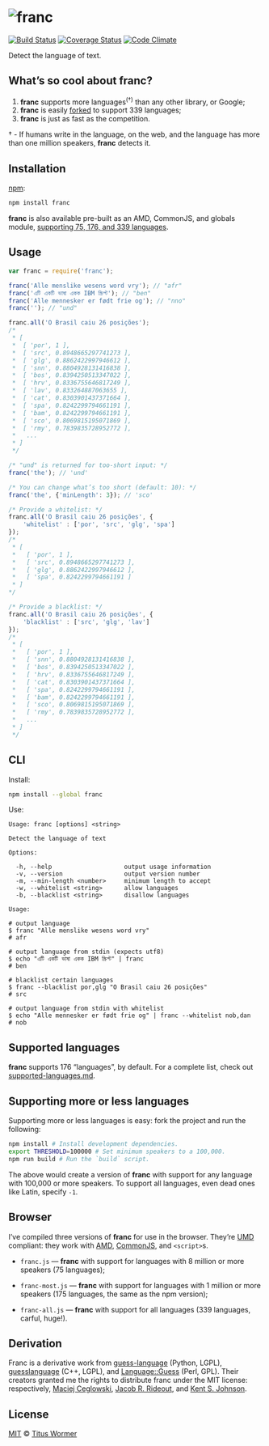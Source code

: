 # ![franc][logo]

[![Build Status][build-badge]][build-status]
[![Coverage Status][coverage-badge]][coverage-status]
[![Code Climate][climate-badge]][climate-status]

Detect the language of text.

## What’s so cool about franc?

1.  **franc** supports more languages<sup>(†)</sup> than any other
    library, or Google;
2.  **franc** is easily [forked][fork] to support 339 languages;
3.  **franc** is just as fast as the competition.

† - If humans write in the language, on the web, and the language has
more than one million speakers, **franc** detects it.

## Installation

[npm][]:

```sh
npm install franc
```

**franc** is also available pre-built as an AMD, CommonJS, and globals
module, [supporting 75, 176, and 339 languages][releases].

## Usage

```javascript
var franc = require('franc');

franc('Alle menslike wesens word vry'); // "afr"
franc('এটি একটি ভাষা একক IBM স্ক্রিপ্ট'); // "ben"
franc('Alle mennesker er født frie og'); // "nno"
franc(''); // "und"

franc.all('O Brasil caiu 26 posições');
/*
 * [
 *  [ 'por', 1 ],
 *  [ 'src', 0.8948665297741273 ],
 *  [ 'glg', 0.8862422997946612 ],
 *  [ 'snn', 0.8804928131416838 ],
 *  [ 'bos', 0.8394250513347022 ],
 *  [ 'hrv', 0.8336755646817249 ],
 *  [ 'lav', 0.833264887063655 ],
 *  [ 'cat', 0.8303901437371664 ],
 *  [ 'spa', 0.8242299794661191 ],
 *  [ 'bam', 0.8242299794661191 ],
 *  [ 'sco', 0.8069815195071869 ],
 *  [ 'rmy', 0.7839835728952772 ],
 *   ...
 * ]
 */

/* "und" is returned for too-short input: */
franc('the'); // 'und'

/* You can change what’s too short (default: 10): */
franc('the', {'minLength': 3}); // 'sco'

/* Provide a whitelist: */
franc.all('O Brasil caiu 26 posições', {
    'whitelist' : ['por', 'src', 'glg', 'spa']
});
/*
 * [
 *   [ 'por', 1 ],
 *   [ 'src', 0.8948665297741273 ],
 *   [ 'glg', 0.8862422997946612 ],
 *   [ 'spa', 0.8242299794661191 ]
 * ]
*/

/* Provide a blacklist: */
franc.all('O Brasil caiu 26 posições', {
    'blacklist' : ['src', 'glg', 'lav']
});
/*
 * [
 *   [ 'por', 1 ],
 *   [ 'snn', 0.8804928131416838 ],
 *   [ 'bos', 0.8394250513347022 ],
 *   [ 'hrv', 0.8336755646817249 ],
 *   [ 'cat', 0.8303901437371664 ],
 *   [ 'spa', 0.8242299794661191 ],
 *   [ 'bam', 0.8242299794661191 ],
 *   [ 'sco', 0.8069815195071869 ],
 *   [ 'rmy', 0.7839835728952772 ],
 *   ...
 * ]
 */
```

## CLI

Install:

```bash
npm install --global franc
```

Use:

```text
Usage: franc [options] <string>

Detect the language of text

Options:

  -h, --help                    output usage information
  -v, --version                 output version number
  -m, --min-length <number>     minimum length to accept
  -w, --whitelist <string>      allow languages
  -b, --blacklist <string>      disallow languages

Usage:

# output language
$ franc "Alle menslike wesens word vry"
# afr

# output language from stdin (expects utf8)
$ echo "এটি একটি ভাষা একক IBM স্ক্রিপ্ট" | franc
# ben

# blacklist certain languages
$ franc --blacklist por,glg "O Brasil caiu 26 posições"
# src

# output language from stdin with whitelist
$ echo "Alle mennesker er født frie og" | franc --whitelist nob,dan
# nob
```

## Supported languages

**franc** supports 176 “languages”, by default.  For a complete list,
check out [supported-languages.md][support].

## Supporting more or less languages

Supporting more or less languages is easy: fork the project and run
the following:

```bash
npm install # Install development dependencies.
export THRESHOLD=100000 # Set minimum speakers to a 100,000.
npm run build # Run the `build` script.
```

The above would create a version of **franc** with support for any
language with 100,000 or more speakers.  To support all languages, even
dead ones like Latin, specify `-1`.

## Browser

I’ve compiled three versions of **franc** for use in the browser.
They’re [UMD][] compliant: they work with [AMD][], [CommonJS][], and
`<script>`s.

*   `franc.js` — **franc** with support for languages with 8 million or
    more speakers (75 languages);

*   `franc-most.js` — **franc** with support for languages with 1
    million or more speakers (175 languages, the same as the npm
    version);

*   `franc-all.js` — **franc** with support for all languages (339
    languages, carful, huge!).

## Derivation

Franc is a derivative work from [guess-language][] (Python, LGPL),
[guesslanguage][] (C++, LGPL), and [Language::Guess][language-guess]
(Perl, GPL).  Their creators granted me the rights to distribute franc
under the MIT license: respectively, [Maciej Ceglowski][grant-1],
[Jacob R. Rideout][grant-2], and [Kent S. Johnson][grant-3].

## License

[MIT][] © [Titus Wormer][home]

<!-- Definitions -->

[releases]: https://github.com/wooorm/franc/releases

[logo]: https://cdn.rawgit.com/wooorm/franc/master/logo.svg

[build-badge]: https://img.shields.io/travis/wooorm/franc.svg

[build-status]: https://travis-ci.org/wooorm/franc

[coverage-badge]: https://img.shields.io/codecov/c/github/wooorm/franc.svg

[coverage-status]: https://codecov.io/github/wooorm/franc

[climate-badge]: http://img.shields.io/codeclimate/github/wooorm/franc.svg

[climate-status]: https://codeclimate.com/github/wooorm/franc

[fork]: #supporting-more-or-less-languages

[npm]: https://docs.npmjs.com/cli/install

[support]: supported-languages.md

[umd]: http://ryanflorence.com/2013/es6-modules-and-browser-app-delivery/

[amd]: https://github.com/amdjs/amdjs-api/blob/master/AMD.md

[commonjs]: http://www.commonjs.org

[guess-language]: http://code.google.com/p/guess-language/

[guesslanguage]: http://websvn.kde.org/branches/work/sonnet-refactoring/common/nlp/guesslanguage.cpp?view=markup

[language-guess]: http://web.archive.org/web/20090228163219/http://languid.cantbedone.org/

[grant-1]: https://github.com/wooorm/franc/issues/6#issuecomment-59669191

[grant-2]: https://github.com/wooorm/franc/issues/6#issuecomment-60196819

[grant-3]: https://github.com/wooorm/franc/issues/6#issuecomment-59936827

[mit]: LICENSE

[home]: http://wooorm.com

